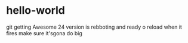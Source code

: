 # hello-world
git getting 
Awesome
24 version is rebboting and ready o reload when it fires make sure it'sgona do big
